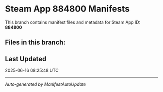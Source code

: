 # Steam App 884800 Manifests

This branch contains manifest files and metadata for Steam App ID: **884800**

## Files in this branch:

## Last Updated
2025-06-16 08:25:48 UTC

---
*Auto-generated by ManifestAutoUpdate*
